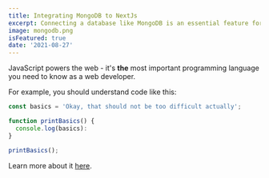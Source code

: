 ```yaml
---
title: Integrating MongoDB to NextJs
excerpt: Connecting a database like MongoDB is an essential feature for many web apps. NextJS makes it pretty easy to do it!
image: mongodb.png
isFeatured: true
date: '2021-08-27'
---
```


JavaScript powers the web - it's **the** most important programming language you need to know as a web developer.

For example, you should understand code like this:

```js
const basics = 'Okay, that should not be too difficult actually';

function printBasics() {
  console.log(basics):
}

printBasics();
```

Learn more about it [here](https://developer.mozilla.org/de/docs/Web/JavaScript).

